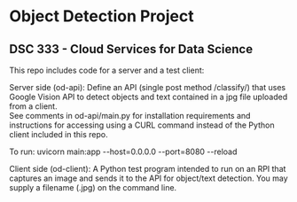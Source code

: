 # Object Detection Project
## DSC 333 - Cloud Services for Data Science

This repo includes code for a server and a test client:

Server side (od-api):
Define an API (single post method /classify/) that uses Google Vision API 
to detect objects and text contained in a jpg file uploaded from a client.  
See comments in od-api/main.py for installation requirements and instructions
for accessing using a CURL command instead of the Python client included 
in this repo. 

To run: uvicorn main:app --host=0.0.0.0 --port=8080 --reload

Client side (od-client):
A Python test program intended to run on an RPI that captures an image and
sends it to the API for object/text detection.  You may supply a filename (.jpg)
on the command line.  
